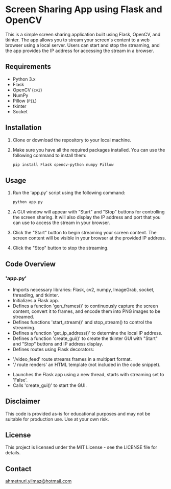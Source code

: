 # Screen Sharing App using Flask and OpenCV

This is a simple screen sharing application built using Flask, OpenCV, and tkinter. The app allows you to stream your screen's content to a web browser using a local server. Users can start and stop the streaming, and the app provides the IP address for accessing the stream in a browser.

## Requirements

- Python 3.x
- Flask
- OpenCV (`cv2`)
- NumPy
- Pillow (`PIL`)
- tkinter
- Socket

## Installation

1. Clone or download the repository to your local machine.
2. Make sure you have all the required packages installed. You can use the following command to install them:

   ```bash
   pip install Flask opencv-python numpy Pillow

## Usage

1. Run the 'app.py' script using the following command:
   
   ```bash
   python app.py

2. A GUI window will appear with "Start" and "Stop" buttons for controlling the screen sharing. It will also display the IP address and port that you can use to access the stream in your browser.
3. Click the "Start" button to begin streaming your screen content. The screen content will be visible in your browser at the provided IP address.
4. Click the "Stop" button to stop the streaming.

## Code Overview

### 'app.py'

- Imports necessary libraries: Flask, cv2, numpy, ImageGrab, socket, threading, and tkinter.
- Initializes a Flask app.
- Defines a function 'gen_frames()' to continuously capture the screen content, convert it to frames, and encode them into PNG images to be streamed.
- Defines functions 'start_stream()' and stop_stream() to control the streaming.
- Defines a function 'get_ip_address()' to determine the local IP address.
- Defines a function 'create_gui()' to create the tkinter GUI with "Start" and "Stop" buttons and IP address display.
- Defines routes using Flask decorators:
 * '/video_feed' route streams frames in a multipart format.
 * '/ route renders' an HTML template (not included in the code snippet).
- Launches the Flask app using a new thread, starts with streaming set to 'False'.
- Calls 'create_gui()' to start the GUI.


## Disclaimer

This code is provided as-is for educational purposes and may not be suitable for production use. Use at your own risk.

## License
This project is licensed under the MIT License - see the LICENSE file for details.

## Contact

ahmetnuri.yilmaz@hotmail.com

